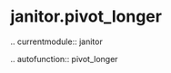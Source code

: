 janitor.pivot\_longer
=====================

.. currentmodule:: janitor

.. autofunction:: pivot_longer